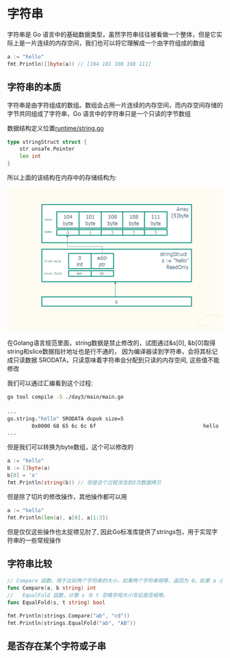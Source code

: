 # 字符串

字符串是 Go 语言中的基础数据类型，虽然字符串往往被看做一个整体，但是它实际上是一片连续的内存空间，我们也可以将它理解成一个由字符组成的数组

```go
a := "hello"
fmt.Println([]byte(a)) // [104 101 108 108 111]
```

## 字符串的本质

字符串是由字符组成的数组。数组会占用一片连续的内存空间，而内存空间存储的字节共同组成了字符串，Go 语言中的字符串只是一个只读的字节数组

数据结构定义位置[runtime/string.go](https://golang.org/src/runtime/string.go)
```go
type stringStruct struct {
	str unsafe.Pointer
	len int
}
```


所以上面的该结构在内存中的存储结构为:

![string_struct](../../image/string_struct.png)

在Golang语言规范里面，string数据是禁止修改的，试图通过&s[0], &b[0]取得string和slice数据指针地址也是行不通的， 因为编译器读到字符串，会将其标记成只读数据 SRODATA，只读意味着字符串会分配到只读的内存空间, 这些值不能修改

我们可以通过汇编看到这个过程:
```sh
go tool compile -S ./day3/main/main.go 

...
go.string."hello" SRODATA dupok size=5
        0x0000 68 65 6c 6c 6f                                   hello
...
```

但是我们可以转换为byte数组，这个可以修改的
```go
a := "hello"
b := []byte(a)
b[0] = 'x'
fmt.Println(string(b)) // 但是这个过程涉及到3次数据拷贝
```

但是除了切片的修改操作，其他操作都可以用
```go
a := "hello"
fmt.Println(len(a), a[0], a[1:3])
```

但是仅仅这些操作也太捉襟见肘了, 因此Go标准库提供了strings包，用于实现字符串的一些常规操作

## 字符串比较

```go
// Compare 函数，用于比较两个字符串的大小，如果两个字符串相等，返回为 0。如果 a 小于 b ，返回 -1 ，反之返回 1 。不推荐使用这个函数，直接使用 == != > < >= <= 等一系列运算符更加直观。
func Compare(a, b string) int 
//   EqualFold 函数，计算 s 与 t 忽略字母大小写后是否相等。
func EqualFold(s, t string) bool
```

```go
fmt.Println(strings.Compare("ab", "cd"))
fmt.Println(strings.EqualFold("ab", "AB"))
```

## 是否存在某个字符或子串